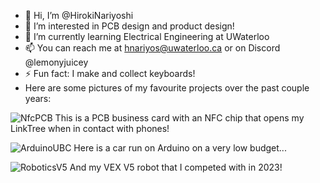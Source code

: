 - 👋 Hi, I’m @HirokiNariyoshi
- 👀 I’m interested in PCB design and product design!
- 🌱 I’m currently learning Electrical Engineering at UWaterloo
- 📫 You can reach me at hnariyos@uwaterloo.ca or on Discord @lemonyjuicey
- ⚡ Fun fact: I make and collect keyboards!
- Here are some pictures of my favourite projects over the past couple years:

![NfcPCB](https://github.com/user-attachments/assets/37cb111a-6c8d-4d1a-890f-3924cb4905db)
This is a PCB business card with an NFC chip that opens my LinkTree when in contact with phones!

![ArduinoUBC](https://github.com/user-attachments/assets/25362d01-809d-4ef1-b6f2-38228be69298)
Here is a car run on Arduino on a very low budget...

![RoboticsV5](https://github.com/user-attachments/assets/bc8a4f9a-2745-4bd1-9d77-bfb1badad594)
And my VEX V5 robot that I competed with in 2023!

<!---
HirokiNariyoshi/HirokiNariyoshi is a ✨ special ✨ repository because its `README.md` (this file) appears on your GitHub profile.
You can click the Preview link to take a look at your changes.
--->
